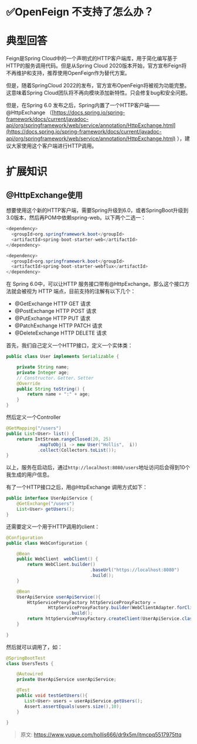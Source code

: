 # ✅OpenFeign 不支持了怎么办？


# 典型回答

Feign是Spring Cloud中的一个声明式的HTTP客户端库，用于简化编写基于HTTP的服务调用代码。但是从Spring Cloud 2020版本开始，官方宣布Feign将不再维护和支持，推荐使用OpenFeign作为替代方案。

但是，随着SpringCloud 2022的发布，官方宣布OpenFeign将被视为功能完整。这意味着Spring Cloud团队将不再向模块添加新特性。只会修复bug和安全问题。

但是，在Spring 6.0 发布之后，Spring内置了一个HTTP客户端——@HttpExchange （[https://docs.spring.io/spring-framework/docs/current/javadoc-api/org/springframework/web/service/annotation/HttpExchange.html](https://docs.spring.io/spring-framework/docs/current/javadoc-api/org/springframework/web/service/annotation/HttpExchange.html) ），建议大家使用这个客户端进行HTTP调用。


# 扩展知识


## @HttpExchange使用

想要使用这个新的HTTP客户端，需要Spring升级到6.0，或者SpringBoot升级到3.0版本，然后再POM中依赖spring-web。以下两个二选一：

```java
<dependency>
  <groupId>org.springframework.boot</groupId>
  <artifactId>spring-boot-starter-web</artifactId>
</dependency>

<dependency>
  <groupId>org.springframework.boot</groupId>
  <artifactId>spring-boot-starter-webflux</artifactId>
</dependency>
```

在 Spring 6.0中，可以让HTTP 服务接口带有@HttpExchange。那么这个接口方法就会被视为 HTTP 端点，目前支持的注解有以下几个：

- @GetExchange  HTTP GET 请求
- @PostExchange  HTTP POST 请求
- @PutExchange  HTTP PUT 请求
- @PatchExchange  HTTP PATCH 请求
- @DeleteExchange  HTTP DELETE 请求

首先，我们自己定义一个HTTP接口，定义一个实体类：

```java
public class User implements Serializable {

    private String name;
    private Integer age;
    // Constructor、Getter、Setter
    @Override
    public String toString() {
        return name + ":" + age;
    }
}

```

然后定义一个Controller
```java
@GetMapping("/users")
public List<User> list() {
    return IntStream.rangeClosed(20, 25)
            .mapToObj(i -> new User("Hollis",  i))
            .collect(Collectors.toList());
}
```

以上，服务在启动后，通过`http://localhost:8080/users`地址访问后会得到10个我生成的用户信息。

有了一个HTTP接口之后，用@HttpExchange 调用方式如下：

```java
public interface UserApiService {
    @GetExchange("/users")
    List<User> getUsers();
}
```

还需要定义一个用于HTTP调用的client：

```java
@Configuration
public class WebConfiguration {

    @Bean
    public WebClient  webClient() {
        return WebClient.builder()
                                .baseUrl("https://localhost:8080")
                                .build();
    }

    @Bean
    UserApiService userApiService(){
        HttpServiceProxyFactory httpServiceProxyFactory =
                HttpServiceProxyFactory.builder(WebClientAdapter.forClient(webClient()))
                        .build();
        return httpServiceProxyFactory.createClient(UserApiService.class);
    }
    	
}
```

然后就可以调用了，如：

```java
@SpringBootTest
class UsersTests {

    @Autowired
    private UserApiService userApiService;

    @Test
    public void testGetUsers(){
       List<User> users = userApiService.getUsers();
       Assert.assertEquals(users.size(),10);
    }
    
}
```



> 原文: <https://www.yuque.com/hollis666/dr9x5m/itmcpq5517975ttq>